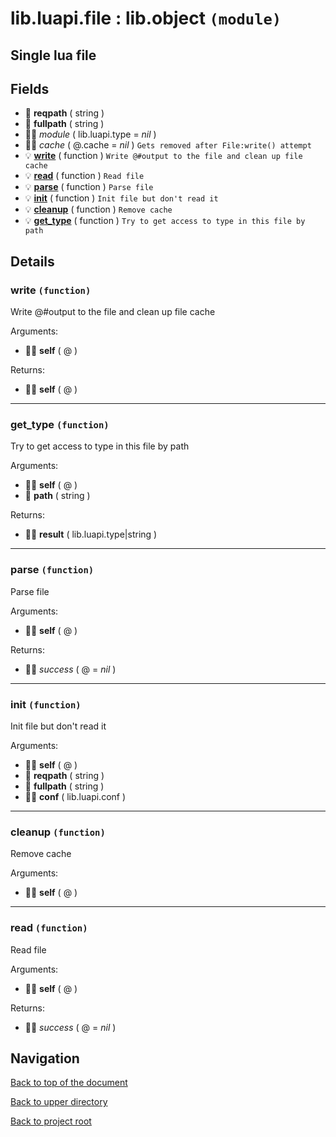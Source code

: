 # lib.luapi.file : lib.object `(module)`

## Single lua file

## Fields

+ 📝 **reqpath** ( string )
+ 📝 **fullpath** ( string )
+ 👨‍👦 _module_ ( lib.luapi.type = *nil* )
+ 👨‍👦 _cache_ ( @.cache = *nil* )
	`Gets removed after File:write() attempt`
+ 💡 **[write][]** ( function )
	`Write @#output to the file and clean up file cache`
+ 💡 **[read][]** ( function )
	`Read file`
+ 💡 **[parse][]** ( function )
	`Parse file`
+ 💡 **[init][]** ( function )
	`Init file but don't read it`
+ 💡 **[cleanup][]** ( function )
	`Remove cache`
+ 💡 **[get_type][]** ( function )
	`Try to get access to type in this file by path`

## Details

### write `(function)`

Write @#output to the file and clean up file cache

Arguments:

+ 👨‍👦 **self** ( @ )

Returns:

+ 👨‍👦 **self** ( @ )

---

### get_type `(function)`

Try to get access to type in this file by path

Arguments:

+ 👨‍👦 **self** ( @ )
+ 📝 **path** ( string )

Returns:

+ 👨‍👦 **result** ( lib.luapi.type|string )

---

### parse `(function)`

Parse file

Arguments:

+ 👨‍👦 **self** ( @ )

Returns:

+ 👨‍👦 _success_ ( @ = *nil* )

---

### init `(function)`

Init file but don't read it

Arguments:

+ 👨‍👦 **self** ( @ )
+ 📝 **reqpath** ( string )
+ 📝 **fullpath** ( string )
+ 👨‍👦 **conf** ( lib.luapi.conf )

---

### cleanup `(function)`

Remove cache

Arguments:

+ 👨‍👦 **self** ( @ )

---

### read `(function)`

Read file

Arguments:

+ 👨‍👦 **self** ( @ )

Returns:

+ 👨‍👦 _success_ ( @ = *nil* )

## Navigation

[Back to top of the document](#libluapifile--libobject-module)

[Back to upper directory](..)

[Back to project root](/../..)

[read]: #read-function
[write]: #write-function
[@]: #libluapifile--libobject-module
[parse]: #parse-function
[init]: #init-function
[cleanup]: #cleanup-function
[get_type]: #get_type-function
